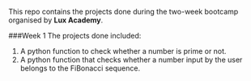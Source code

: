 This repo contains the projects done during the two-week bootcamp organised by **Lux Academy**.

###Week 1
The projects done included:
1. A python function to check whether a number is prime or not.
2. A python function that checks whether a number input by the user belongs to the FiBonacci sequence.